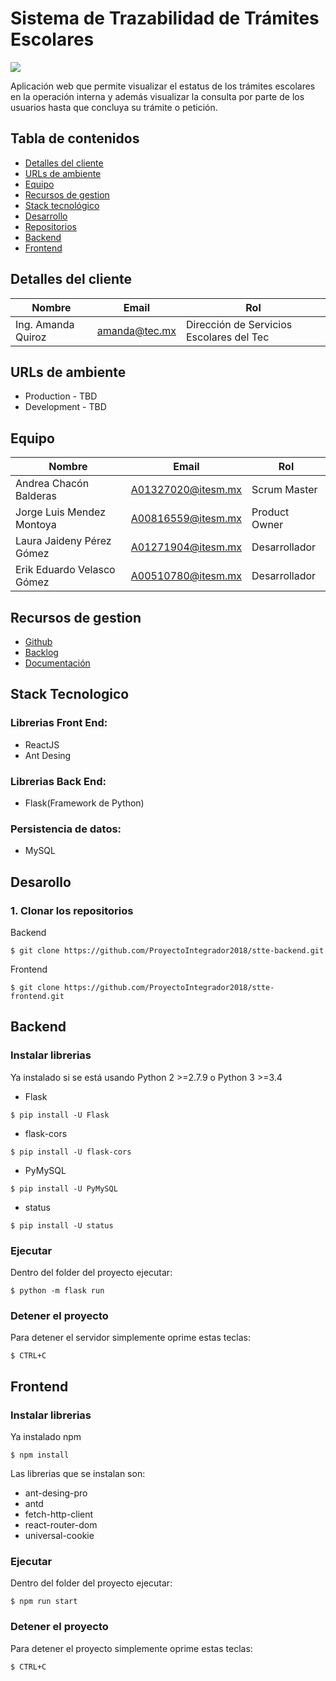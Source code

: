 # Sistema de Trazabilidad de Trámites Escolares

<a href="https://codeclimate.com/github/ProyectoIntegrador2018/stte-frontend/maintainability"><img src="https://api.codeclimate.com/v1/badges/61a732391368d0c05ca7/maintainability" /></a>



Aplicación web que permite visualizar el estatus de los trámites escolares en la operación interna y además visualizar la consulta por parte de los usuarios hasta que concluya su trámite o petición.

## Tabla de contenidos

* [Detalles del cliente](#detalles-del-cliente)
* [URLs de ambiente](#urls-de-ambiente)
* [Equipo](#equipo)
* [Recursos de gestion](#recursos-de-gestion)
* [Stack tecnológico](#Stack-Tecnologico)
* [Desarrollo](#desarrollo)
* [Repositorios](#clonar-repositorioa)
* [Backend](#backend)
* [Frontend](#frontend)

## Detalles del cliente

| Nombre | Email | Rol |
| ------- | ----- | --- |
| Ing. Amanda Quiroz | amanda@tec.mx | Dirección de Servicios Escolares del Tec |

## URLs de ambiente

* Production - TBD
* Development - TBD

## Equipo

| Nombre | Email | Rol |
| ------- | ----- | --- |
| Andrea Chacón Balderas | A01327020@itesm.mx | Scrum Master |
| Jorge Luis Mendez Montoya | A00816559@itesm.mx | Product Owner |
| Laura Jaideny Pérez Gómez | A01271904@itesm.mx | Desarrollador |
| Erik Eduardo Velasco Gómez | A00510780@itesm.mx | Desarrollador |

## Recursos de gestion

* [Github](https://github.com/ProyectoIntegrador2018/stta-frontend)
* [Backlog](https://github.com/ProyectoIntegrador2018/stta-backend/projects/1)
* [Documentación](https://drive.google.com/drive/folders/15AvY0wG4RHUDM6egkHuAgLJnr3TcDuRj?usp=sharing)

## Stack Tecnologico
### Librerias Front End:
* ReactJS
* Ant Desing

### Librerias Back End:
* Flask(Framework de Python)

### Persistencia de datos:
* MySQL

## Desarollo

### 1. Clonar los repositorios
Backend
```
$ git clone https://github.com/ProyectoIntegrador2018/stte-backend.git
```

Frontend
```
$ git clone https://github.com/ProyectoIntegrador2018/stte-frontend.git
```

## Backend

### Instalar librerias  

Ya instalado si se está usando Python 2 >=2.7.9 o Python 3 >=3.4
* Flask
```
$ pip install -U Flask
```
* flask-cors
```
$ pip install -U flask-cors
```
* PyMySQL
```
$ pip install -U PyMySQL
```
* status
```
$ pip install -U status
```
### Ejecutar

Dentro del folder del proyecto ejecutar:
```
$ python -m flask run
```

### Detener el proyecto
Para detener el servidor simplemente oprime estas teclas:
```
$ CTRL+C
```

## Frontend

### Instalar librerias  

Ya instalado npm
```
$ npm install
```

Las librerias que se instalan son:
* ant-desing-pro
* antd
* fetch-http-client
* react-router-dom
* universal-cookie

### Ejecutar

Dentro del folder del proyecto ejecutar:
```
$ npm run start
```

### Detener el proyecto
Para detener el proyecto simplemente oprime estas teclas:
```
$ CTRL+C
```
